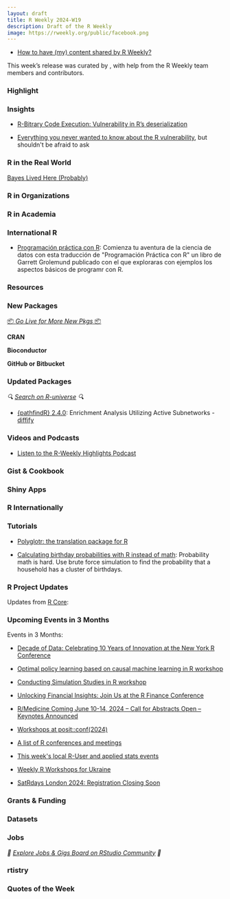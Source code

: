 ```yaml
---
layout: draft
title: R Weekly 2024-W19
description: Draft of the R Weekly
image: https://rweekly.org/public/facebook.png
---
```


+ [How to have (my) content shared by R Weekly?](https://github.com/rweekly/rweekly.org#how-to-have-my-content-shared-by-r-weekly)

This week’s release was curated by [](), with help from the R Weekly team members and contributors.



### Highlight



### Insights

+ [R-Bitrary Code Execution: Vulnerability in R’s deserialization](https://hiddenlayer.com/research/r-bitrary-code-execution/)

+ [Everything you never wanted to know about the R vulnerability](https://aitap.github.io/2024/05/02/unserialize.html), but shouldn't be afraid to ask

### R in the Real World

[Bayes Lived Here (Probably)](https://github.com/rweekly/rweekly.org/edit/gh-pages/draft.md)

### R in Organizations



### R in Academia

### International R

+ [Programación práctica con R](https://davidrsch.github.io/hopres/): Comienza tu aventura de la ciencia de datos con esta traducción de "Programación Práctica con R" un libro de Garrett Grolemund publicado con el que exploraras con ejemplos los aspectos básicos de programr con R.


### Resources



### New Packages

<p class="added-hostname"><a href="https://rweekly.org/live" target="_blank" class="externalLink">📦 <i>Go Live for More New Pkgs</i> 📦</a></p>


**CRAN**



**Bioconductor**



**GitHub or Bitbucket**



### Updated Packages

<i>🔍 [Search on R-universe](https://r-universe.dev/search/) 🔍</i>

+ [{pathfindR} 2.4.0](https://cran.r-project.org/package=pathfindR): Enrichment Analysis Utilizing Active Subnetworks - [diffify](https://diffify.com/R/pathfindR)

### Videos and Podcasts

+ [Listen to the R-Weekly Highlights Podcast](https://serve.podhome.fm/r-weekly-highlights)


### Gist & Cookbook



### Shiny Apps



### R Internationally



### Tutorials

+ [Polyglotr: the translation package for R]([link](https://vusaverse.github.io/posts/Guest_polyglotr.html))

- [Calculating birthday probabilities with R instead of math](https://www.andrewheiss.com/blog/2024/05/03/birthday-spans-simulation-sans-math/): Probability math is hard. Use brute force simulation to find the probability that a household has a cluster of birthdays.

<!--<div class="post-more-begin></div><div class="post-more-end"></div>-->

### R Project Updates

Updates from [R Core](http://developer.r-project.org/blosxom.cgi/R-devel/NEWS):

### Upcoming Events in 3 Months

Events in 3 Months:

+ [Decade of Data: Celebrating 10 Years of Innovation at the New York R Conference](https://www.r-consortium.org/blog/2024/04/15/decade-of-data-celebrating-10-years-of-innovation-at-the-new-york-r-conference)

+ [Optimal policy learning based on causal machine learning in R workshop](https://r-posts.com/optimal-policy-learning-based-on-causal-machine-learning-in-r-workshop/)

+ [Conducting Simulation Studies in R workshop](https://r-posts.com/conducting-simulation-studies-in-r-workshop/)

+ [Unlocking Financial Insights: Join Us at the R Finance Conference](https://www.r-consortium.org/blog/2024/04/04/unlocking-financial-insights-join-us-at-the-r-finance-conference)

+ [R/Medicine Coming June 10-14, 2024 – Call for Abstracts Open – Keynotes Announced](https://www.r-consortium.org/events/2024/04/05/r-medicine-coming-june-10-14-2024)

+ [Workshops at posit::conf(2024)](https://posit.co/blog/workshops-at-posit-conf-2024/)

+ [A list of R conferences and meetings](https://jumpingrivers.github.io/meetingsR/events.html)

+ [This week's local R-User and applied stats events](https://community.rstudio.com/c/irl)

+ [Weekly R Workshops for Ukraine](https://sites.google.com/view/dariia-mykhailyshyna/main/r-workshops-for-ukraine)

+ [SatRdays London 2024: Registration Closing Soon](https://www.jumpingrivers.com/blog/satrdays-london-2024-registration-closing/)

### Grants & Funding


### Datasets


### Jobs

<i>💼 [Explore Jobs & Gigs Board on RStudio Community](https://community.rstudio.com/c/jobs/) 💼</i>

### rtistry


### Quotes of the Week
